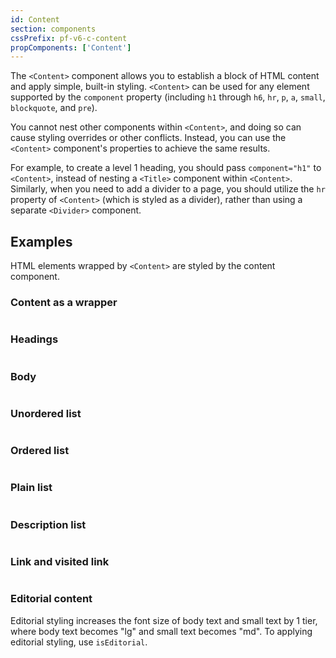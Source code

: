 ```yaml
---
id: Content
section: components
cssPrefix: pf-v6-c-content
propComponents: ['Content']
---
```


The `<Content>` component allows you to establish a block of HTML content and apply simple, built-in styling. `<Content>` can be used for any element supported by the `component` property (including `h1` through `h6`, `hr`, `p`, `a`, `small`, `blockquote`, and `pre`).

You cannot nest other components within `<Content>`, and doing so can cause styling overrides or other conflicts. Instead, you can use the `<Content>` component's properties to achieve the same results.

For example, to create a level 1 heading, you should pass `component="h1"` to `<Content>`, instead of nesting a `<Title>` component within `<Content>`. Similarly, when you need to add a divider to a page, you should utilize the `hr` property of `<Content>` (which is styled as a divider), rather than using a separate `<Divider>` component.

## Examples

HTML elements wrapped by `<Content>` are styled by the content component.

### Content as a wrapper

```ts file="./ContentWrapper.tsx"

```

### Headings

```ts file="./ContentHeadings.tsx"

```

### Body

```ts file="./ContentBody.tsx"

```

### Unordered list

```ts file="./ContentUnorderedList.tsx"

```

### Ordered list

```ts file="./ContentOrderedList.tsx"

```

### Plain list

```ts file="./ContentPlainList.tsx"

```

### Description list

```ts file="./ContentDescriptionList.tsx"

```

### Link and visited link

```ts file="./ContentVisited.tsx"

```

### Editorial content

Editorial styling increases the font size of body text and small text by 1 tier, where body text becomes "lg" and small text becomes "md". To applying editorial styling, use `isEditorial`.

```ts file="./ContentEditorial.tsx"

```
